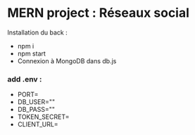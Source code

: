# MERN project : Réseaux social

Installation du back :
  - npm i
  - npm start 
  - Connexion à MongoDB dans db.js
### add .env :
  - PORT=
  - DB_USER=""
  - DB_PASS=""
  - TOKEN_SECRET=
  - CLIENT_URL=
